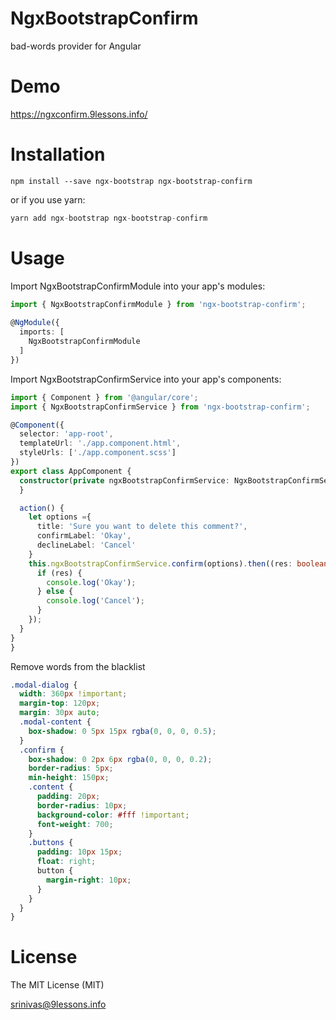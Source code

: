 # NgxBootstrapConfirm

bad-words provider for Angular

# Demo
https://ngxconfirm.9lessons.info/


# Installation
```
npm install --save ngx-bootstrap ngx-bootstrap-confirm
```

or if you use yarn:

``` typescript
yarn add ngx-bootstrap ngx-bootstrap-confirm
```

# Usage
Import NgxBootstrapConfirmModule into your app's modules:
``` typescript
import { NgxBootstrapConfirmModule } from 'ngx-bootstrap-confirm';
 
@NgModule({
  imports: [
    NgxBootstrapConfirmModule
  ]
})
```

Import NgxBootstrapConfirmService into your app's components:

``` typescript
import { Component } from '@angular/core';
import { NgxBootstrapConfirmService } from 'ngx-bootstrap-confirm';

@Component({
  selector: 'app-root',
  templateUrl: './app.component.html',
  styleUrls: ['./app.component.scss']
})
export class AppComponent {
  constructor(private ngxBootstrapConfirmService: NgxBootstrapConfirmService){
  }

  action() {
    let options ={
      title: 'Sure you want to delete this comment?',
      confirmLabel: 'Okay',
      declineLabel: 'Cancel'
    }
    this.ngxBootstrapConfirmService.confirm(options).then((res: boolean) => {
      if (res) {
        console.log('Okay');
      } else {
        console.log('Cancel');
      }
    });
  }
}
}
```

Remove words from the blacklist

``` CSS
.modal-dialog {
  width: 360px !important;
  margin-top: 120px;
  margin: 30px auto;
  .modal-content {
    box-shadow: 0 5px 15px rgba(0, 0, 0, 0.5);
  }
  .confirm {
    box-shadow: 0 2px 6px rgba(0, 0, 0, 0.2);
    border-radius: 5px;
    min-height: 150px;
    .content {
      padding: 20px;
      border-radius: 10px;
      background-color: #fff !important;
      font-weight: 700;
    }
    .buttons {
      padding: 10px 15px;
      float: right;
      button {
        margin-right: 10px;
      }
    }
  }
}
```

# License
The MIT License (MIT)

srinivas@9lessons.info